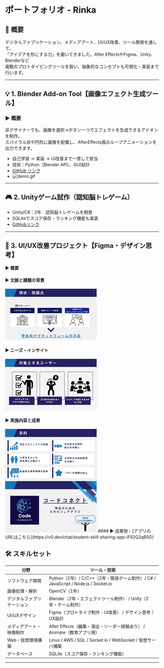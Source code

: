 # ポートフォリオ - Rinka

## 🌟 概要
デジタルファブリケーション、メディアアート、UI/UX改善、ツール開発を通して、  
「アイデアを形にする力」を磨いてきました。After EffectsやFigma、Unity、Blenderなど  
複数のプロトタイピングツールを扱い、抽象的なコンセプトも可視化・実装まで行います。

---

## 💡 1. Blender Add-on Tool【画像エフェクト生成ツール】

### ▶ 概要
非デザイナーでも、画像を選択→ボタン一つでエフェクトを生成できるアドオンを制作。  
スパイラル状や円形に画像を配置し、AfterEffects風のループアニメーションを出力できます。

- 自己学習 → 実装 → UI改善まで一貫して担当
- 技術：Python（Blender API）、GUI設計
- [GitHub リンク](https://github.com/your-username/blender-addon)  
- ![demo.gif](demo-image.gif)

---

## 🎮 2. Unityゲーム試作（認知脳トレゲーム）

- Unity/C#：2年　認知脳トレゲームを開発
- SQLiteでスコア保存・ランキング機能も実装
- [GitHubリンク](https://unityroom.com/games/kaitou_final)

---

## 🎨 3. UI/UX改善プロジェクト【Figma・デザイン思考】

#### ▶ 概要

#### ▶ 文脈と課題の背景
<img src="./codeconnect1.png" width="300"/>

#### ▶ ニーズ・インサイト
<img src="./codeconnect2.png" width="300"/>

#### ▶ 実施内容と成果
<img src="./codeconnect3.png" width="300"/>
<img src="./codeconnect4.png" width="300"/>
#### ▶ 成果物
- [アプリのURLはこちら](https://v0.dev/chat/student-skill-sharing-app-iFlI2Q3qB5G)



## 🛠 スキルセット

| 分野                   | ツール・技術                                                                 |
|------------------------|------------------------------------------------------------------------------|
| ソフトウェア開発         | Python（2年）/ C/C++（2年・簡易ゲーム制作）/ C# / JavaScript / Node.js / Socket.io |
| 画像処理・解析          | OpenCV（1年）                                                               |
| デジタルファブリケーション | Blender（2年・エフェクトツール制作） / Unity（2年・ゲーム制作）                   |
| UI/UXデザイン          | Figma（プロトタイプ制作・UI改善） / デザイン思考 / UX設計                          |
| メディアアート・映像制作    | After Effects（編集・演出・リーダー経験あり） / Animate（教育アプリ用）             |
| Web・仮想環境構築       | Linux / AWS / SQL / Socket.io / WebSocket / 仮想サーバ構築                          |
| データベース             | SQLite（スコア保存・ランキング機能）                                            |

---
